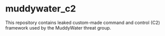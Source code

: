 # muddywater_c2
This repository contains leaked custom-made command and control (C2) framework used by the MuddyWater threat group. 
